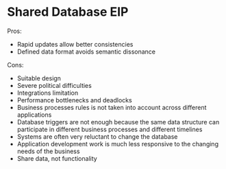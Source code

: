 # Shared Database EIP



Pros:

- Rapid updates allow better consistencies
- Defined data format avoids semantic dissonance



Cons:

- Suitable design
- Severe political difficulties
- Integrations limitation
- Performance bottlenecks and deadlocks
- Business processes rules is not taken into account across different applications
- Database triggers are not enough because the same data structure can participate in different business processes and different timelines
- Systems are often very reluctant to change the database
- Application development work is much less responsive to the changing needs of the business
- Share data, not functionality